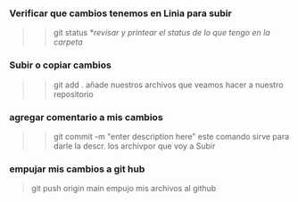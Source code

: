 

### Verificar que cambios tenemos en Linia para subir 
>>git status
> **revisar y printear el status de lo que tengo en la carpeta*

### Subir o copiar cambios
>>git add .
> añade nuestros archivos que veamos hacer a nuestro repositorio

### agregar comentario a mis cambios
>>git commit -m "enter  description here"
> este comando sirve para darle la descr. los archivpor que voy a Subir

### empujar mis cambios a git hub
>git push origin main
>empujo mis archivos al github

